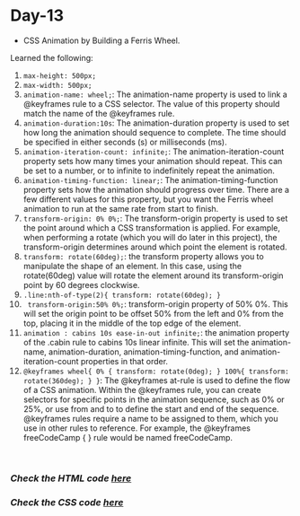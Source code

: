 # Day-13
- CSS Animation by Building a Ferris Wheel. 

Learned the following:
1. `max-height: 500px;`
2. `max-width: 500px;`
3. `animation-name: wheel;`: The animation-name property is used to link a @keyframes rule to a CSS selector. The value of this property should match the name of the @keyframes rule.
4. `animation-duration:10s`: The animation-duration property is used to set how long the animation should sequence to complete. The time should be specified in either seconds (s) or milliseconds (ms).
5. `animation-iteration-count: infinite;`: The animation-iteration-count property sets how many times your animation should repeat. This can be set to a number, or to infinite to indefinitely repeat the animation.
6. `animation-timing-function: linear;`:  The animation-timing-function property sets how the animation should progress over time. There are a few different values for this property, but you want the Ferris wheel animation to run at the same rate from start to finish.
7. `transform-origin: 0% 0%;`: The transform-origin property is used to set the point around which a CSS transformation is applied. For example, when performing a rotate (which you will do later in this project), the transform-origin determines around which point the element is rotated.
8. `transform: rotate(60deg);`: the transform property allows you to manipulate the shape of an element. In this case, using the rotate(60deg) value will rotate the element around its transform-origin point by 60 degrees clockwise.
9. `.line:nth-of-type(2){
     transform: rotate(60deg);
}`
10. ` transform-origin:50% 0%;`: transform-origin property of 50% 0%. This will set the origin point to be offset 50% from the left and 0% from the top, placing it in the middle of the top edge of the element.
11. `animation : cabins 10s ease-in-out infinite;`: the animation property of the .cabin rule to cabins 10s linear infinite. This will set the animation-name, animation-duration, animation-timing-function, and animation-iteration-count properties in that order.
12. `@keyframes wheel{
    0% {
        transform: rotate(0deg);
      }
    100%{
        transform: rotate(360deg);
    }
}`: The @keyframes at-rule is used to define the flow of a CSS animation. Within the @keyframes rule, you can create selectors for specific points in the animation sequence, such as 0% or 25%, or use from and to to define the start and end of the sequence.
@keyframes rules require a name to be assigned to them, which you use in other rules to reference. For example, the @keyframes freeCodeCamp { } rule would be named freeCodeCamp.
 
 <br>

### <i>Check the HTML code [here](./index.html)</i>  
### <i>Check the CSS code [here](./styles.css)</i>